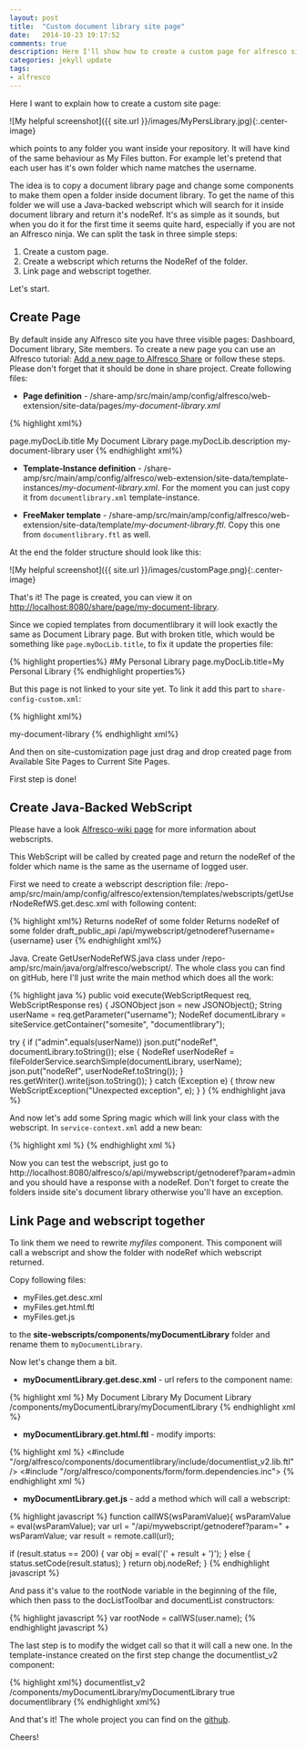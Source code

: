 ```yaml
---
layout: post
title:  "Custom document library site page"
date:   2014-10-23 19:17:52
comments: true
description: Here I'll show how to create a custom page for alfresco site which points to some folder inside document library.
categories: jekyll update
tags: 
- alfresco
---
```


Here I want to explain how to create a custom site page:

![My helpful screenshot]({{ site.url }}/images/MyPersLibrary.jpg){:.center-image}

which points to any folder you want inside your repository. It will have kind of the same behaviour as My Files button. For example let's pretend that each user has it's own folder which name matches the username.

The idea is to copy a document library page and change some components to make them open a folder inside document library. To get the name of this folder we will use a Java-backed webscript which will search for it inside document library and return it's nodeRef. It's as simple as it sounds, but when you do it for the first time it seems quite hard, especially if you are not an Alfresco ninja. We can split the task in three simple steps:

1. Create a custom page. 
2. Create a webscript which returns the NodeRef of the folder.
3. Link page and webscript together.

Let's start.

## Create Page

By default inside any Alfresco site you have three visible pages: Dashboard, Document library, Site members. To create a new page you can use an Alfresco tutorial: [Add a new page to Alfresco Share][add-page-tutorial] or follow these steps. Please don't forget that it should be done in share project. Create following files:

* **Page definition** - /share-amp/src/main/amp/config/alfresco/web-extension/site-data/pages/_my-document-library.xml_

{% highlight xml%}
<page>
  <title>My Document Library</title>
  <title-id>page.myDocLib.title</title-id>
  <description>My Document Library</description>
  <description-id>page.myDocLib.description</description-id>
  <template-instance>my-document-library</template-instance>
  <authentication>user</authentication>
</page>
{% endhighlight xml%}

* **Template-Instance definition** - /share-amp/src/main/amp/config/alfresco/web-extension/site-data/template-instances/_my-document-library.xml_. For the moment you can just copy it from `documentlibrary.xml` template-instance. 

* **FreeMaker template** - /share-amp/src/main/amp/config/alfresco/web-extension/site-data/template/_my-document-library.ftl_.
Copy this one from `documentlibrary.ftl` as well.

At the end the folder structure should look like this:

![My helpful screenshot]({{ site.url }}/images/customPage.png){:.center-image}

That's it! The page is created, you can view it on [http://localhost:8080/share/page/my-document-library](http://localhost:8080/share/page/my-document-library). 

Since we copied templates from documentlibrary it will look exactly the same as Document Library page. But with broken title, which would be something like `page.myDocLib.title`, to fix it update the properties file:

{% highlight properties%}
#My Personal Library
page.myDocLib.title=My Personal Library
{% endhighlight properties%}

But this page is not linked to your site yet. To link it add this part to `share-config-custom.xml`:

{% highlight xml%}
<!-- Add a custom page type -->
<config evaluator="string-compare" condition="SitePages">
  <pages>
    <page id="my-document-library">my-document-library</page>
  </pages>
</config>
{% endhighlight xml%}

And then on site-customization page just drag and drop created page from Available Site Pages to Current Site Pages.

First step is done!

## Create Java-Backed WebScript

Please have a look [Alfresco-wiki page][webscript-wiki] for more information about webscripts.

This WebScript will be called by created page and return the nodeRef of the folder which name is the same as the username of logged user.

First we need to create a webscript description file: /repo-amp/src/main/amp/config/alfresco/extension/templates/webscripts/getUserNodeRefWS.get.desc.xml with following content:

{% highlight xml%}
<webscript>
  <shortname>Returns nodeRef of some folder</shortname>
  <description>Returns nodeRef of some folder</description>
  <format default="json"/>
  <lifecycle>draft_public_api</lifecycle>
  <url>/api/mywebscript/getnoderef?username={username}</url>
  <authentication>user</authentication>
</webscript>
{% endhighlight xml%}

Java. Create GetUserNodeRefWS.java class under /repo-amp/src/main/java/org/alfresco/webscript/. The whole class you can find on gitHub, here I'll just write the main method which does all the work:

{% highlight java %}
public void execute(WebScriptRequest req, WebScriptResponse res) {
  JSONObject json = new JSONObject();
  String userName = req.getParameter("username");
  NodeRef documentLibrary = siteService.getContainer("somesite", "documentlibrary");

  try  {
    if ("admin".equals(userName))
      json.put("nodeRef", documentLibrary.toString());
    else  {
      NodeRef userNodeRef = fileFolderService.searchSimple(documentLibrary, userName);
      json.put("nodeRef", userNodeRef.toString());
    }
    res.getWriter().write(json.toString());
  }
  catch (Exception e) {
    throw new WebScriptException("Unexpected exception", e);
  }
}
{% endhighlight java %}

And now let's add some Spring magic which will link your class with the webscript. In `service-context.xml` add a new bean:

{% highlight xml %}
<bean id="webscript.getNodeRef.get" class="org.alfresco.mywebscript.GetNodeRef" parent="webscript">
</bean>
{% endhighlight xml %}

Now you can test the webscript, just go to  http://localhost:8080/alfresco/s/api/mywebscript/getnoderef?param=admin and you should have a response with a nodeRef. Don't forget to create the folders inside site's document library otherwise you'll have an exception.

## Link Page and webscript together

To link them we need to rewrite *myfiles* component. This component will call a webscript and show the folder with nodeRef which webscript returned.

Copy following files:

* myFiles.get.desc.xml
* myFiles.get.html.ftl
* myFiles.get.js

to the **site-webscripts/components/myDocumentLibrary** folder and rename them to `myDocumentLibrary`.

 Now let's change them a bit.

* **myDocumentLibrary.get.desc.xml** - url refers to the component name:

{% highlight xml %}
<webscript>
  <shortname>My Document Library</shortname>
  <description>My Document Library</description>
  <url>/components/myDocumentLibrary/myDocumentLibrary</url>
</webscript>
{% endhighlight xml %}

* **myDocumentLibrary.get.html.ftl** - modify imports:

{% highlight xml %}
<#include "/org/alfresco/components/documentlibrary/include/documentlist_v2.lib.ftl" />
<#include "/org/alfresco/components/form/form.dependencies.inc">
{% endhighlight xml %}

* **myDocumentLibrary.get.js** - add a method which will call a webscript:

{% highlight javascript %}
function callWS(wsParamValue){
  wsParamValue = eval(wsParamValue);
  var url = "/api/mywebscript/getnoderef?param=" + wsParamValue;
  var result = remote.call(url);

  if (result.status == 200)  {
    var obj = eval('(' + result + ')');
  } else {
    status.setCode(result.status);
  }
  return obj.nodeRef;
}
{% endhighlight javascript %}

And pass it's value to the rootNode variable in the beginning of the file, which then pass to the docListToolbar and documentList constructors:

{% highlight javascript %}
var rootNode = callWS(user.name);
{% endhighlight javascript %}

The last step is to modify the widget call so that it will call a new one. In the template-instance created on the first step change the documentlist_v2 component:

{% highlight xml%}
<component>
  <region-id>documentlist_v2</region-id>
  <url>/components/myDocumentLibrary/myDocumentLibrary</url>
  <properties>
    <pagination>true</pagination>
    <dependencyGroup>documentlibrary</dependencyGroup>
  </properties>
</component>
{% endhighlight xml%}

And that's it! The whole project you can find on the [github].

Cheers!

[add-page-tutorial]: http://docs.alfresco.com/4.1/tasks/tutorial-share-add-page.html
[webscript-wiki]: https://wiki.alfresco.com/wiki/Web_Scripts
[github]: https://github.com/nessastein/Alfresco/tree/master/PageSiteExample
